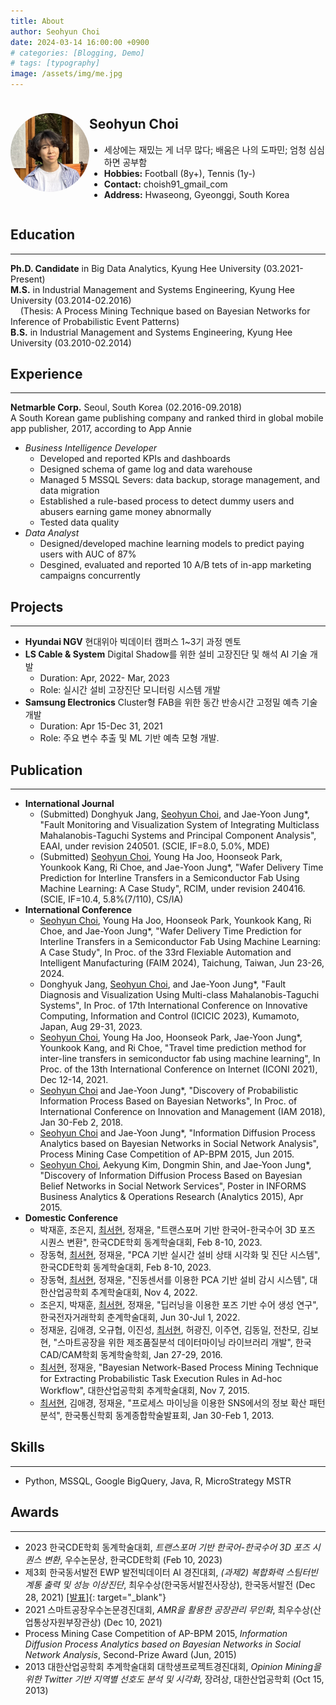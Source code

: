 ```yaml
---
title: About
author: Seohyun Choi
date: 2024-03-14 16:00:00 +0900
# categories: [Blogging, Demo]
# tags: [typography]
image: /assets/img/me.jpg
---
```


<!-- ## **Seohyun Choi** -->
<div style="display: flex; align-items: center;">
  <div style="flex: 1;">
    <img src="/assets/img/me.jpg" alt="Profile Picture" style="border-radius: 50%;" width="200">
  </div>
  <div style="flex: 3;">
  <h2><strong>Seohyun Choi</strong></h2>
      <ul>
      <li>세상에는 재밌는 게 너무 많다; 배움은 나의 도파민; 엄청 심심하면 공부함</li>
      <li><strong>Hobbies:</strong> Football (8y+), Tennis (1y-)</li>
      <li><strong>Contact:</strong> choish91_gmail_com</li>
      <li><strong>Address:</strong> Hwaseong, Gyeonggi, South Korea</li>
    </ul>
  </div>
</div>



## **Education**
---
**Ph.D. Candidate** in Big Data Analytics, Kyung Hee University (03.2021-Present)  
**M.S.** in Industrial Management and Systems Engineering, Kyung Hee University (03.2014-02.2016)  
&nbsp;&nbsp;&nbsp;&nbsp;(Thesis: A Process Mining Technique based on Bayesian Networks for Inference of Probabilistic Event Patterns)  
**B.S.** in Industrial Management and Systems Engineering, Kyung Hee University (03.2010-02.2014)


## **Experience**
---
**Netmarble Corp.** Seoul, South Korea (02.2016-09.2018)  
A South Korean game publishing company and ranked third in global mobile app publisher, 2017, according to App Annie
- _Business Intelligence Developer_
  - Developed and reported KPIs and dashboards
  - Designed schema of game log and data warehouse
  - Managed 5 MSSQL Severs: data backup, storage management, and data migration
  - Established a rule-based process to detect dummy users and abusers earning game money abnormally
  - Tested data quality
- _Data Analyst_
  - Designed/developed machine learning models to predict paying users with AUC of 87%
  - Desgined, evaluated and reported 10 A/B tets of in-app marketing campaigns concurrently 


## **Projects**
---
- **Hyundai NGV** 현대위아 빅데이터 캠퍼스 1~3기 과정 멘토
- **LS Cable & System** Digital Shadow를 위한 설비 고장진단 및 해석 AI 기술 개발
  - Duration: Apr, 2022- Mar, 2023
  - Role: 실시간 설비 고장진단 모니터링 시스템 개발
- **Samsung Electronics** Cluster형 FAB을 위한 동간 반송시간 고정밀 예측 기술 개발
  - Duration: Apr 15-Dec 31, 2021
  - Role: 주요 변수 추출 및 ML 기반 예측 모형 개발.


## **Publication**
---
- **International Journal**
  - (Submitted) Donghyuk Jang, <u>Seohyun Choi</u>, and Jae-Yoon Jung*, "Fault Monitoring and Visualization System of Integrating Multiclass Mahalanobis-Taguchi Systems and Principal Component Analysis", EAAI, under revision 240501. (SCIE, IF=8.0, 5.0%, MDE)
  - (Submitted) <u>Seohyun Choi</u>, Young Ha Joo, Hoonseok Park, Younkook Kang, Ri Choe, and Jae-Yoon Jung*, "Wafer Delivery Time Prediction for Interline Transfers in a Semiconductor Fab Using Machine Learning: A Case Study", RCIM, under revision 240416. (SCIE, IF=10.4, 5.8%(7/110), CS/IA)
- **International Conference**
  - <u>Seohyun Choi</u>, Young Ha Joo, Hoonseok Park, Younkook Kang, Ri Choe, and Jae-Yoon Jung*, "Wafer Delivery Time Prediction for Interline Transfers in a Semiconductor Fab Using Machine Learning: A Case Study", In Proc. of the 33rd Flexiable Automation and Intelligent Manufacturing (FAIM 2024), Taichung, Taiwan, Jun 23-26, 2024.
  - Donghyuk Jang, <u>Seohyun Choi</u>, and Jae-Yoon Jung*, "Fault Diagnosis and Visualization Using Multi-class Mahalanobis-Taguchi Systems", In Proc. of 17th International Conference on Innovative Computing, Information and Control (ICICIC 2023), Kumamoto, Japan, Aug 29-31, 2023.
  - <u>Seohyun Choi</u>, Young Ha Joo, Hoonseok Park, Jae-Yoon Jung*, Younkook Kang, and Ri Choe, "Travel time prediction method for inter-line transfers in semiconductor fab using machine learning", In Proc. of the 13th International Conference on Internet (ICONI 2021), Dec 12-14, 2021.
  - <u>Seohyun Choi</u> and Jae-Yoon Jung*, "Discovery of Probabilistic Information Process Based on Bayesian Networks", In Proc. of International Conference on Innovation and Management (IAM 2018), Jan 30-Feb 2, 2018.
  - <u>Seohyun Choi</u> and Jae-Yoon Jung*, "Information Diffusion Process Analytics based on Bayesian Networks in Social Network Analysis", Process Mining Case Competition of AP-BPM 2015, Jun 2015.
  - <u>Seohyun Choi</u>, Aekyung Kim, Dongmin Shin, and Jae-Yoon Jung*, "Discovery of Information Diffusion Process Based on Bayesian Belief Networks in Social Network Services", Poster in INFORMS Business Analytics & Operations Research (Analytics 2015), Apr 2015.
- **Domestic Conference**
  - 박재훈, 조은지, <u>최서현</u>, 정재윤, "트랜스포머 기반 한국어-한국수어 3D 포즈 시퀀스 변환", 한국CDE학회 동계학술대회, Feb 8-10, 2023.
  - 장동혁, <u>최서현</u>, 정재윤, "PCA 기반 실시간 설비 상태 시각화 및 진단 시스템", 한국CDE학회 동계학술대회, Feb 8-10, 2023.
  - 장동혁, <u>최서현</u>, 정재윤, "진동센서를 이용한 PCA 기반 설비 감시 시스템", 대한산업공학회 추계학술대회, Nov 4, 2022.
  - 조은지, 박재훈, <u>최서현</u>, 정재윤, "딥러닝을 이용한 포즈 기반 수어 생성 연구", 한국전자거래학회 춘계학술대회, Jun 30-Jul 1, 2022.
  - 정재윤, 김애경, 오규협, 이진성, <u>최서현</u>, 허광진, 이주연, 김동일, 전찬모, 김보현, "스마트공장을 위한 제조품질분석 데이터마이닝 라이브러리 개발", 한국CAD/CAM학회 동계학술학회, Jan 27-29, 2016.
  - <u>최서현</u>, 정재윤, "Bayesian Network-Based Process Mining Technique for Extracting Probabilistic Task Execution Rules in Ad-hoc Workflow", 대한산업공학회 추계학술대회, Nov 7, 2015.
  - <u>최서현</u>, 김애경, 정재윤, "프로세스 마이닝을 이용한 SNS에서의 정보 확산 패턴 분석", 한국통신학회 동계종합학술발표회, Jan 30-Feb 1, 2013.


## **Skills**
---
- Python, MSSQL, Google BigQuery, Java, R, MicroStrategy MSTR


## **Awards**
---
- 2023 한국CDE학회 동계학술대회, _트랜스포머 기반 한국어-한국수어 3D 포즈 시퀀스 변환_, 우수논문상, 한국CDE학회 (Feb 10, 2023)
- 제3회 한국동서발전 EWP 발전빅데이터 AI 경진대회, _(과제2) 복합화력 스팀터빈 계통 출력 및 성능 이상진단_, 최우수상(한국동서발전사장상), 한국동서발전 (Dec 28, 2021) [[발표]](https://youtu.be/rbCXftaOywQ?si=x9q6WsDtsbY5LyVg&t=1037){: target="_blank"}
- 2021 스마트공장우수논문경진대회, _AMR을 활용한 공장관리 무인화_, 최우수상(산업통상자원부장관상) (Dec 10, 2021)
- Process Mining Case Competition of AP-BPM 2015, _Information Diffusion Process Analytics based on Bayesian Networks in Social Network Analysis_, Second-Prize Award (Jun, 2015)
- 2013 대한산업공학회 추계학술대회 대학생프로젝트경진대회, _Opinion Mining을 위한 Twitter 기반 지역별 선호도 분석 및 시각화_, 장려상, 대한산업공학회 (Oct 15, 2013)
